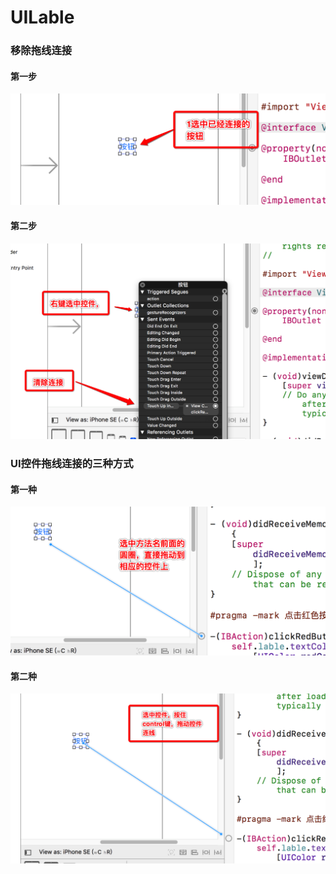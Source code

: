 # UILable

### 移除拖线连接

#### 第一步
![第一步](images/Snip20170722_9.png)

#### 第二步
![第二步](images/Snip20170722_11.png)
    
    

### UI控件拖线连接的三种方式

#### 第一种

![第一种](images/Snip20170722_13.png)


#### 第二种
![第二种](images/Snip20170722_12.png)

